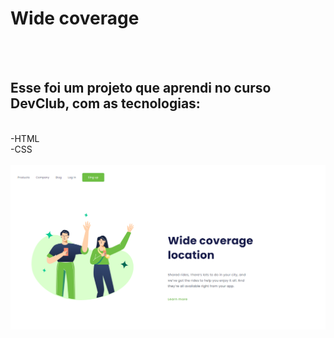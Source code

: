<h1>Wide coverage</h1>
<br>
<br>
<h2> Esse foi um projeto que aprendi no curso DevClub, com as tecnologias: </h2>
<br>
 -HTML
<br>
 -CSS
<br>
<br>

<img src="https://github.com/Cunh4Bri/wide-coverage/blob/master/assets/Desktop-wide.png?raw=true" alt="imagem-do-projeto">

